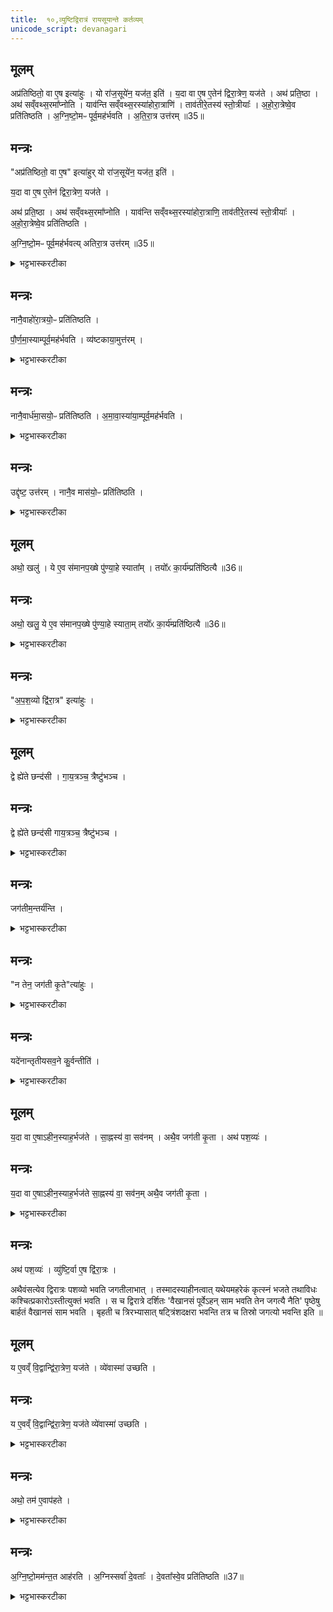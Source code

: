 ```yaml
---
title:  १०,व्युष्टिद्विरात्रं रायसूयान्ते कर्तव्यम्
unicode_script: devanagari
---
```

## मूलम्
अप्र॑तिष्ठितो॒ वा ए॒ष इत्या॑हुः ।
यो रा॑ज॒सूये॑न॒ यज॑त॒ इति॑ ।
य॒दा वा ए॒ष ए॒तेन॑ द्विरा॒त्रेण॒ यज॑ते ।
अथ॑ प्रति॒ष्ठा ।
अथ॑ सव्ँवथ्स॒रमा᳚प्नोति ।
याव॑न्ति सव्ँवथ्स॒रस्या॑होरा॒त्राणि॑ ।
ताव॑तीरे॒तस्य॑ स्तो॒त्रीयाः᳚ ।
अ॒हो॒रा॒त्रेष्वे॒व प्रति॑तिष्ठति ।
अ॒ग्नि॒ष्टो॒मᳶ पूर्व॒मह॑र्भवति ।
अ॒ति॒रा॒त्र उत्त॑रम् ॥35॥   
## मन्त्रः
"अप्र॑तिष्ठितो॒ वा ए॒ष" इत्या॑हुर् यो रा॑ज॒सूये॑न॒ यज॑त॒ इति॑ ।  

य॒दा वा ए॒ष ए॒तेन॑ द्विरा॒त्रेण॒ यज॑ते ।

अथ॑ प्रति॒ष्ठा ।
अथ॑ सव्ँवथ्स॒रमा᳚प्नोति ।
याव॑न्ति सव्ँवथ्स॒रस्या॑होरा॒त्राणि॒ ताव॑तीरे॒तस्य॑ स्तो॒त्रीयाः᳚ ।
अ॒हो॒रा॒त्रेष्वे॒व प्रति॑तिष्ठति ।

अ॒ग्नि॒ष्टो॒मᳶ पूर्व॒मह॑र्भवत्य् अतिरा॒त्र उत्त॑रम् ॥35॥  
<details><summary>भट्टभास्करटीका</summary>

1 अप्रतिष्ठितो वा इत्यादि ॥ बहुयागकरणात् अप्रतिष्ठितो राजसूययाजो इत्याहुः । तस्य व्युष्टिद्विरात्रेण द्वित्वात् प्रतिष्ठा भवति संवत्सरं चाप्नोति । तत् कुत इत्याह - संवत्सरसंबन्धिनामहोरात्राणामेतत्सम्बन्धिनीनां च स्तोत्रीयाणां तुल्यपरिमाणत्वात् अहोरात्रेषु प्रतिष्ठितो भवति अवयवधर्मेण । द्विरात्रस्य हि द्विरात्रावयवस्य पञ्चषष्ट्यधिकशतत्रयं स्तोत्रीया भवन्ति । यथोक्तमाचार्येण - 'चतुर्विंशाः पवमानाः, पञ्चदशानि त्रीण्याज्यानि सप्तदशमच्छावाकस्य एरकविंशानि त्रीणि चाच्छावाकस्य त्रयस्त्रिंशोऽग्निष्टोमसाम । एकविंशान्युक्थ्यानि सषोडशिकानि पञ्चदशी रात्रिः । त्रिवृत् सन्धिः'इति ॥
</details>

## मन्त्रः
नानै॒वाहो॑रा॒त्रयो॒ᳶ प्रति॑तिष्ठति ।

पौ॒र्ण॒मा॒स्याम्पूर्व॒मह॑र्भवति ।
व्य॑ष्टकाया॒मुत्त॑रम् ।
<details><summary>भट्टभास्करटीका</summary>

2 नानैवेति ॥ नानास्वभावयोरहोरात्रयोः नानाप्रतिष्ठितो भवति, आश्रयनानात्वात् । व्यष्टका कृष्णप्रतिपत् ।
</details>

## मन्त्रः
नानै॒वार्ध॑मा॒सयो॒ᳶ प्रति॑तिष्ठति ।
अ॒मा॒वा॒स्या॑या॒म्पूर्व॒मह॑र्भवति ।

<details><summary>भट्टभास्करटीका</summary>

नानाभूतयोः अर्धमासयोः शुक्लकृष्णयोः नानाप्रतिष्ठितो भवति ।
</details>

## मन्त्रः
उद्दृ॑ष्ट॒ उत्त॑रम् ।
नानै॒व मास॑यो॒ᳶ प्रति॑तिष्ठति ।

<details><summary>भट्टभास्करटीका</summary>

उद्दृष्टः शुक्लाद्यमहः, यत्र चन्द्रमा उद्दृश्यते नानाभूतयोर्मासयोः पूर्वोत्तरयोः नानाप्रतिष्ठितो भवति । इदमेव लिङ्गं शुक्लादिर्मास इति । यदाह - 'पौर्णमास्यां नानार्धमासयोः' इति । यच्चाह - 'अमावास्यायां नानामासयोः'22इति ।
</details>

## मूलम्
अथो॒ खलु॑ ।
ये ए॒व स॑मानप॒ख्षे पु॑ण्या॒हे स्याता᳚म् ।
तयो᳚ᳵ का॒र्य॑म्प्रति॑ष्ठित्यै ॥36॥
## मन्त्रः
अथो॒ खलु॒ ये ए॒व स॑मानप॒ख्षे पु॑ण्या॒हे स्याता॒म् तयो᳚ᳵ का॒र्य॑म्प्रति॑ष्ठित्यै ॥36॥

<details><summary>भट्टभास्करटीका</summary>

अथो अपि खलु पक्षान्तरमप्यस्तीत्याह - एकस्मिन्नपि पक्षे निरन्तरे पुण्याहे स्यातां तयोः कार्यं तदपि प्रतिष्ठित्यै भवति शीघ्रसमाप्त्या । 'उत्तमैकाभ्यां च'इति अह्नादेशाभावः । अर्धर्चादिर्द्रष्टव्यः ॥
</details>

## मन्त्रः
"अ॒प॒श॒व्यो द्वि॑रा॒त्र" इत्या॑हुः ।
<details><summary>भट्टभास्करटीका</summary>

3 अपशव्यः इति ॥ पशुभ्यो हितो न भवति । 'उगवादिभ्यो यत्, ययतोश्चातदर्थे'इत्युत्तरपदान्तोदात्तत्वम् ।
</details>

## मूलम्
द्वे ह्ये॑ते छन्द॑सी ।
गा॒य॒त्रञ्च॒ त्रैष्टु॑भञ्च ।
## मन्त्रः

द्वे ह्ये॑ते छन्द॑सी गाय॒त्रञ्च॒ त्रैष्टु॑भञ्च ।

<details><summary>भट्टभास्करटीका</summary>

कथं अपशव्यत्वमित्याह - द्वे हीति । द्वेह्यत्र छन्दसी भवतः 'गायत्रं पूर्वेऽहन् साम भवति, त्रैष्टुभमुत्तरे'22इति । तत्राज्येषु त्रैष्टुभस्य साम्नो भावात् होतुरभिधानम् । यथोक्तमाचार्येण - 'होतुराज्य एतानि संपादयेत्'इति छन्दसः प्रत्ययविधाने नपुंसके स्वार्थ उपसङ्ख्यानम्'इति गायत्रीशब्दादञ् । त्रिष्टुप्शब्दादुत्सादित्वादञ् ।
</details>

## मन्त्रः
जग॑तीम॒न्तर्य॑न्ति ।
<details><summary>भट्टभास्करटीका</summary>

एवमेते जगतीमन्तर्यन्ति अन्तर्हिता कुर्वन्ति लुम्पन्ति ।
</details>

## मन्त्रः

"न तेन॒ जग॑ती कृ॒ते"त्या॑हुः ।
<details><summary>भट्टभास्करटीका</summary>

जागताः पशवः अपशव्यो द्विरात्रः इत्याहुः ।
</details>

## मन्त्रः
यदे॑नान्तृतीयसव॒ने कु॒र्वन्तीति॑ ।

<details><summary>भट्टभास्करटीका</summary>

अथ चेत् ब्रूयुः - अथ ये तृतीयसवने जगतीति । अत्राप्येव त आहुः - यदेनां तृतीयसवने कुर्वन्ति सवनच्छन्दस्त्वेन न तावता जगती कृता कृतार्थेति ।
</details>

## मूलम्
य॒दा वा ए॒षाऽहीन॒स्याह॒र्भज॑ते ।
सा॒ह्नस्य॑ वा॒ सव॑नम् ।
अथै॒व जग॑ती कृ॒ता ।
अथ॑ पश॒व्यः॑ ।
## मन्त्रः
य॒दा वा ए॒षाऽहीन॒स्याह॒र्भज॑ते सा॒ह्नस्य॑ वा॒ सव॑न॒म् अथै॒व जग॑ती कृ॒ता ।
<details><summary>भट्टभास्करटीका</summary>

कथंकारमियं जगती कृता भवेदित्याह - यदा खल्वेषा अहीनस्य साह्नस्य क्रतोरवयवमहः कृत्स्नं भजते । साह्नस्य वा एकाहस्यावयवं सवनं भजते, अथानन्तरमेव जगती कृता भवति । न त्वहीने, तृतीयसवनमात्रान्वयात् ।   
</details>

## मन्त्रः
अथ॑ पश॒व्यः॑ ।
व्यु॑ष्टि॒र्वा ए॒ष द्वि॑रा॒त्रः ।

अथैवंसत्येव द्विरात्रः पशव्यो भवति जगतीलाभात् । तस्मादस्याहीनत्वात् यथेयमहरेकं कृत्स्नं भजते तथाविधः कश्चित्प्रकारोऽस्तीत्युक्तं भवति । स च द्विरात्रे दर्शितः 'वैखानसं पूर्वेऽहन् साम भवति तेन जगत्यै नैति' पृष्ठेषु बार्हतं वैखानसं साम भवति । बृहती च त्रिरभ्यासात् षट्त्रिंशदक्षरा भवन्ति तत्र च तिस्रो जगत्यो भवन्ति इति ॥

## मूलम्
य ए॒वव्ँ वि॒द्वान्द्वि॑रा॒त्रेण॒ यज॑ते ।
व्ये॑वास्मा॑ उच्छति ।
## मन्त्रः
य ए॒वव्ँ वि॒द्वान्द्वि॑रा॒त्रेण॒ यज॑ते व्ये॑वास्मा॑ उच्छति ।
<details><summary>भट्टभास्करटीका</summary>

4 व्युष्टिर्वा इत्यादि ॥ एवं विदित्वा यजमानश्च व्युच्छति वस्यसी व्युच्छतीति सामर्थ्यात् ।
</details>

## मन्त्रः
अथो॒ तम॑ ए॒वाप॑हते ।
<details><summary>भट्टभास्करटीका</summary>

अथो अपि खलु तमश्च सर्वं बाह्यमाभ्यन्तरं चापहते । व्यत्ययेनात्मनेपदम् ॥
</details>

## मन्त्रः
अ॒ग्नि॒ष्टो॒मम॑न्त॒त आह॑रति ।
अ॒ग्निस्सर्वा॑ दे॒वताः᳚ ।
दे॒वता᳚स्वे॒व प्रति॑तिष्ठति ॥37॥
<details><summary>भट्टभास्करटीका</summary>

5 अग्निष्टोममिति ॥ अग्निष्टोममुदयनीयमन्ते आहरति । अग्नेस्सर्वदेवतात्वात् तासु प्रतिष्ठितो भवति । सन्तिष्ठते राजसूवः ॥

इति श्रीभट्टभास्करमिश्रविरचिते यजुर्वेदभाष्ये पारक्षुद्रे प्रथमेऽष्टके अष्टमप्रपाठके दशमोऽनुवारकः ।
समाप्तश्च प्रपाठकः ॥
इति प्रथमाष्टकम् ॥

</details>

